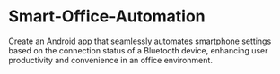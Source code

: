 # Smart-Office-Automation
Create an Android app that seamlessly automates smartphone settings based on the connection status of a Bluetooth device, enhancing user productivity and convenience in an office environment.
